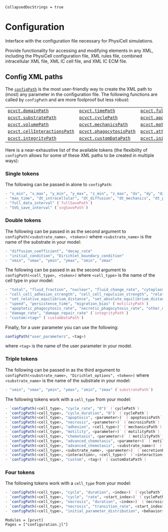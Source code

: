 ```@meta
CollapsedDocStrings = true
```

# Configuration

Interface with the configuration file necessary for PhysiCell simulations.

Provide functionality for accessing and modifying elements in any XML, including the PhysiCell configuration file, XML rules file, combined intracellular XML file, XML IC cell file, and XML IC ECM file.

## Config XML paths
The [`configPath`](@ref) is the most user-friendly way to create the XML path to (most) any parameter in the configuration file.
The following functions are called by `configPath` and are more foolproof but less robust:

| | | | |
| -- | -- | -- | -- |
| [`pcvct.domainPath`](@ref) | [`pcvct.timePath`](@ref) | [`pcvct.fullSavePath`](@ref) | [`pcvct.svgSavePath`](@ref) |
| [`pcvct.substratePath`](@ref) | [`pcvct.cyclePath`](@ref) | [`pcvct.apoptosisPath`](@ref) | [`pcvct.necrosisPath`](@ref) |
| [`pcvct.volumePath`](@ref) | [`pcvct.mechanicsPath`](@ref) | [`pcvct.motilityPath`](@ref) | [`pcvct.secretionPath`](@ref) |
| [`pcvct.cellInteractionsPath`](@ref) | [`pcvct.phagocytosisPath`](@ref) | [`pcvct.attackRatePath`](@ref) | [`pcvct.fusionPath`](@ref) |
| [`pcvct.integrityPath`](@ref) | [`pcvct.customDataPath`](@ref) | [`pcvct.initialParameterDistributionPath`](@ref) | [`pcvct.userParameterPath`](@ref) |


Here is a near-exhaustive list of the available tokens (the flexibiilty of `configPath` allows for some of these XML paths to be created in multiple ways):

### Single tokens
The following can be passed in alone to `configPath`:
```julia
- "x_min", "x_max", "y_min", "y_max", "z_min", "z_max", "dx", "dy", "dz", "use_2D" (`domainPath`)
- "max_time", "dt_intracellular", "dt_diffusion", "dt_mechanics", "dt_phenotype" (`timePath`)
- "full_data_interval" (`fullSavePath`)
- "SVG_save_interval" (`svgSavePath`)
```

### Double tokens
The following can be passed in as the second argument to `configPath(<substrate_name>, <token>)` where `<substrate_name>` is the name of the substrate in your model:
```julia
- "diffusion_coefficient", "decay_rate"
- "initial_condition", "Dirichlet_boundary_condition"
- "xmin", "xmax", "ymin", "ymax", "zmin", "zmax"
```

The following can be passed in as the second argument to `configPath(<cell_type>, <token>)` where `<cell_type>` is the name of the cell type in your model:
```julia
- "total", "fluid_fraction", "nuclear", "fluid_change_rate", "cytoplasmic_biomass_change_rate", "nuclear_biomass_change_rate", "calcified_fraction", "calcification_rate", "relative_rupture_volume" (`volumePath`)
- "cell_cell_adhesion_strength", "cell_cell_repulsion_strength", "relative_maximum_adhesion_distance", "attachment_elastic_constant", "attachment_rate", "detachment_rate", "maximum_number_of_attachments" (`mechanicsPath`)
- "set_relative_equilibrium_distance", "set_absolute_equilibrium_distance" (`mechanicsPath`)
- "speed", "persistence_time", "migration_bias" (`motilityPath`)
- "apoptotic_phagocytosis_rate", "necrotic_phagocytosis_rate", "other_dead_phagocytosis_rate", "attack_damage_rate", "attack_duration" (`cellInteractionsPath`)
- "damage_rate", "damage_repair_rate" (`integrityPath`)
- "custom:<tag>" (`customDataPath`)
```

Finally, for a user parameter you can use the following:
```julia
configPath("user_parameters", <tag>)
```
where `<tag>` is the name of the user parameter in your model.

### Triple tokens
The following can be passed in as the third argument to `configPath(<substrate_name>, "Dirichlet_options", <token>)` where `<substrate_name>` is the name of the substrate in your model:
```julia
- "xmin", "xmax", "ymin", "ymax", "zmin", "zmax" (`substratePath`)
```

The following tokens work with a `cell_type` from your model:
```julia
- `configPath(<cell_type>, "cycle_rate", "0")` (`cyclePath`)
- `configPath(<cell_type>, "cycle_duration", "0")` (`cyclePath`)
- `configPath(<cell_type>, "apoptosis", <parameter>)` (`apoptosisPath`)
- `configPath(<cell_type>, "necrosis", <parameter>)` (`necrosisPath`)
- `configPath(<cell_type>, "adhesion", <cell_type>)` (`mechanicsPath`)
- `configPath(<cell_type>, "motility", <parameter>)` (`motilityPath`)
- `configPath(<cell_type>, "chemotaxis", <parameter>)` (`motilityPath`)
- `configPath(<cell_type>, "advanced_chemotaxis", <parameter>)` (`motilityPath`)
- `configPath(<cell_type>, "advanced_chemotaxis", <substrate_name>)` (`motilityPath`)
- `configPath(<cell_type>, <substrate_name>, <parameter>)` (`secretionPath`)
- `configPath(<cell_type>, <interaction>, <cell_type>)` (`<interaction>` is one of "phagocytosis", "fusion", "transformation", "attack_rate") (`cellInteractionsPath`)
- `configPath(<cell_type>, "custom", <tag>)` (`customDataPath`)
```

### Four tokens
The following tokens work with a `cell_type` from your model:
```julia
- `configPath(<cell_type>, "cycle", "duration", <index>)` (`cyclePath`)
- `configPath(<cell_type>, "cycle", "rate", <start_index>)` (`cyclePath`)
- `configPath(<cell_type>, "necrosis", "duration", <index>)` (`necrosisPath`)
- `configPath(<cell_type>, "necrosis", "transition_rate", <start_index>)` (`necrosisPath`)
- `configPath(<cell_type>, "initial_parameter_distribution", <behavior>, <parameter>)` (`initialParameterDistributionPath`)
```

```@autodocs
Modules = [pcvct]
Pages = ["configuration.jl"]
```